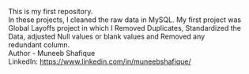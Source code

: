 This is my first repository.
<br>
In these projects, I cleaned the raw data in MySQL. My first project was Global Layoffs project in which I Removed Duplicates, Standardized the Data, adjusted Null values or blank values and
Removed any redundant column.
<br>
Author - Muneeb Shafique 
<br>
LinkedIn: https://www.linkedin.com/in/muneebshafique/
